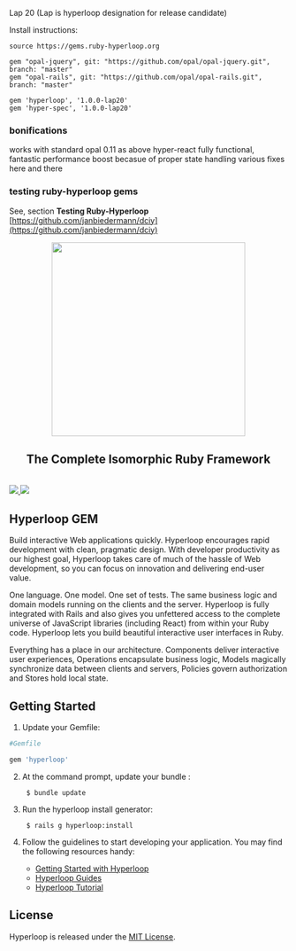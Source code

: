 Lap 20  (Lap is hyperloop designation for release candidate)

Install instructions:
```
source https://gems.ruby-hyperloop.org

gem "opal-jquery", git: "https://github.com/opal/opal-jquery.git", branch: "master"
gem "opal-rails", git: "https://github.com/opal/opal-rails.git", branch: "master"

gem 'hyperloop', '1.0.0-lap20'
gem 'hyper-spec', '1.0.0-lap20'
```
### bonifications
works with standard opal 0.11 as above
hyper-react fully functional, fantastic performance boost becasue of proper state handling
various fixes here and there

### testing ruby-hyperloop gems
See, section **Testing Ruby-Hyperloop**
[https://github.com/janbiedermann/dciy](https://github.com/janbiedermann/dciy)


<div class="githubhyperloopheader">

<p align="center">

<a href="http://ruby-hyperloop.io/" alt="Hyperloop" title="Hyperloop">
<img width="350px" src="http://ruby-hyperloop.io/images/hyperloop-github-logo.png">
</a>

</p>

<h2 align="center">The Complete Isomorphic Ruby Framework</h2>

<br>

<a href="http://ruby-hyperloop.io/" alt="Hyperloop" title="Hyperloop">
<img src="http://ruby-hyperloop.io/images/githubhyperloopbadge.png">
</a>

<a href="https://gitter.im/ruby-hyperloop/chat" alt="Gitter chat" title="Gitter chat">
<img src="http://ruby-hyperloop.io/images/githubgitterbadge.png">
</a>

</div>

## Hyperloop GEM

Build interactive Web applications quickly. Hyperloop encourages rapid development with clean, pragmatic design. With developer productivity as our highest goal, Hyperloop takes care of much of the hassle of Web development, so you can focus on innovation and delivering end-user value.

One language. One model. One set of tests. The same business logic and domain models running on the clients and the server. Hyperloop is fully integrated with Rails and also gives you unfettered access to the complete universe of JavaScript libraries (including React) from within your Ruby code. Hyperloop lets you build beautiful interactive user interfaces in Ruby.

Everything has a place in our architecture. Components deliver interactive user experiences, Operations encapsulate business logic, Models magically synchronize data between clients and servers, Policies govern authorization and Stores hold local state. 

## Getting Started

1. Update your Gemfile:
        
```ruby
#Gemfile

gem 'hyperloop'
```

2. At the command prompt, update your bundle :

        $ bundle update

3. Run the hyperloop install generator:

        $ rails g hyperloop:install

4. Follow the guidelines to start developing your application. You may find
   the following resources handy:
    * [Getting Started with Hyperloop](http://ruby-hyperloop.io/start)
    * [Hyperloop Guides](http://ruby-hyperloop.io/docs/architecture)
    * [Hyperloop Tutorial](http://ruby-hyperloop.io/tutorials)


## License

Hyperloop is released under the [MIT License](http://www.opensource.org/licenses/MIT).

